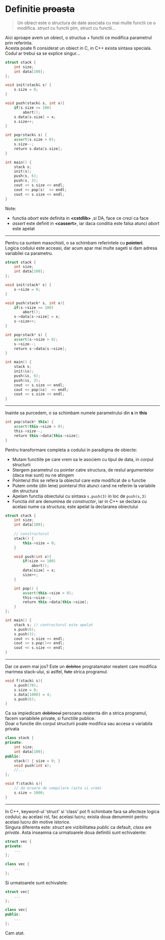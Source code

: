 # Definitie ~~proasta~~

> Un obiect este o structura de date asociata cu mai multe functii ce o modifica. *struct* cu functii plm, struct cu functii...

Aici aproape avem un obiect, o structua + functii ce modifica parametrul prin referinta.  
Acesta poate fi considerat un obiect in C, in C++ exista sintaxa speciala.  
Codul ar trebui sa se explice singur...
``` cpp
struct stack {
    int size;
    int data[100];
};

void init(stack& s) {
    s.size = 0;
}

void push(stack& s, int x){
    if(s.size >= 100)
        abort();
    s.data[s.size] = x;
    s.size++;
}

int pop(stack& s) {
    assert(s.size > 0);
    s.size--;
    return s.data[s.size];
}

int main() {
    stack s;
    init(s);
    push(s, 6);
    push(s, 3);
    cout << s.size << endl;
    cout << pop(s)  << endl;
    cout << s.size << endl;
}
```
Note:
* functia *abort* este definita in **&lt;cstdlib&gt;** ,si DA, face ce crezi ca face
* *assert* este definit in **&lt;cassert&gt;**, iar daca conditia este falsa atunci *abort* este apelat

---
Pentru ca suntem masochisti, o sa schimbam referintele cu **pointeri**.  
Logica codului este acceasi, dar acum apar mai multe sageti si dam adresa variabilei ca parametru.
``` cpp
struct stack {
    int size;
    int data[100];
};

void init(stack* s) {
    s->size = 0;
}

void push(stack* s, int x){
    if(s->size >= 100)
        abort();
    s->data[s->size] = x;
    s->size++;
}

int pop(stack* s) {
    assert(s->size > 0);
    s->size--;
    return s->data[s->size];
}

int main() {
    stack s;
    init(&s);
    push(&s, 6);
    push(&s, 3);
    cout << s.size << endl;
    cout << pop(&s)  << endl;
    cout << s.size << endl;
}
```

---
Inainte sa purcedem, o sa schimbam numele parametrului din **s** in **this**
```cpp
int pop(stack* this) {
    assert(this->size > 0);
    this->size--;
    return this->data[this->size];
}
```
Pentru transformare completa a codului in paradigma de obiecte:
* Mutam functiile pe care vrem sa le asociem cu tipul de data, in corpul structurii
* Stergem parametrul cu pointer catre structura, de restul argumentelor (daca mai sunt) nu ne atingem
* Pointerul *this* se refera la obiectul care este modificat de o functie
* Putem omite (din lene) pointerul *this* atunci cand ne referim la variabile din structura
* Apelam functia obiectului cu sintaxa ```s.push(3)``` in loc de ```push(s,3)```
* Functia *init* are denumirea de *constructor*, iar in C++ se declara cu acelasi nume ca structura; este apelat la declararea obiectului
```cpp
struct stack {
    int size;
    int data[100];
    
    // constructorul
    stack() {
        this->size = 0;
    }

    void push(int x){
        if(size >= 100)
            abort();
        data[size] = x;
        size++;
    }

    int pop() {
        assert(this->size > 0);
        this->size--;
        return this->data[this->size];
    }
};

int main() {
    stack s; // contructorul este apelat
    s.push(6);
    s.push(3);
    cout << s.size << endl;
    cout << s.pop()<< endl;
    cout << s.size << endl;
}
```

---

Dar ce avem mai jos? Este un ~~dobitoc~~ progratamator neatent care modifica marimea stack-ului, si astfel, ~~fute~~ strica programul.
```cpp
void f(stack& s){
    s.push(78);
    s.size = 0;
    s.data[1000] = 4;
    s.push(6);
}

```
Ca sa impiedicam ~~dobitocul~~ persoana neatenta din a strica programul, facem variabilele private, si functiile publice.  
Doar o functie din corpul structurii poate modifica sau accesa o variabila privata
```cpp
class stack {
private:
    int size;
    int data[100];
public:
    stack() { size = 0; }
    void push(int x);
    //...
};

void f(stack& s){
    // da eroare de compilare (asta si vrem)
    s.size = 1000;
}
```

--- 
In C++, keyword-ul 'struct' si 'class' pot fi schimbate fara sa afecteze logica codului; au acelasi rol, fac acelasi lucru; exista doua denummiri pentru acelasi lucru din motive istorice.  
Singura diferenta este: *struct* are vizibilitatea *public* ca default, *class* are *private*.
Asta inseamna ca urmatoarele doua definitii sunt echivalente:

```cpp
struct vec {
private:
    ...
};

class vec {
    ...
};
```

Si urmatoarele sunt echivatele:
```cpp
struct vec{
    ...
};

class vec{
public:
    ...
};
```
Cam atat.

